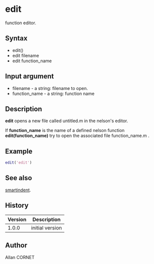 # edit

function editor.

## Syntax

- edit()
- edit filename
- edit function_name

## Input argument

- filename - a string: filename to open.
- function_name - a string: function name

## Description

  <p><b>edit</b> opens a new file called untitled.m in the nelson's editor.</p>
  <p>If <b>function_name</b> is the name of a defined nelson function <b>edit(function_name)</b> try to open the associated file function_name.m .</p>

## Example

```matlab
edit('edit')
```

## See also

[smartindent](smartindent.md).

## History

| Version | Description     |
| ------- | --------------- |
| 1.0.0   | initial version |

## Author

Allan CORNET

